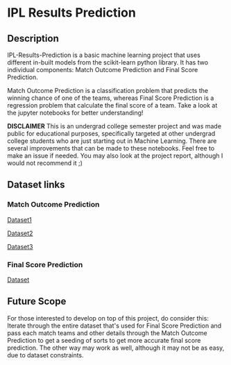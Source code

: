 # IPL Results Prediction
## Description
IPL-Results-Prediction is a basic machine learning project that uses different in-built models from the scikit-learn python library. It has two individual components: Match Outcome Prediction and Final Score Prediction.

Match Outcome Prediction is a classification problem that predicts the winning chance of one of the teams, whereas Final Score Prediction is a regression problem that calculate the final score of a team. Take a look at the jupyter notebooks for better understanding! 

**DISCLAIMER**
This is an undergrad college semester project and was made public for educational purposes, specifically targeted at other undergrad college students who are just starting out in Machine Learning. There are several improvements that can be made to these notebooks. Feel free to make an issue if needed. You may also look at the project report, although I would not recommend it ;)

## Dataset links
### Match Outcome Prediction

[Dataset1](https://www.kaggle.com/datasets/patrickb1912/ipl-complete-dataset-20082020?select=matches.csv)

[Dataset2]()

[Dataset3](https://www.kaggle.com/datasets/vora1011/ipl-2008-to-2021-all-match-dataset?select=IPL_Matches_2008_2022.csv)

### Final Score Prediction

[Dataset](https://www.kaggle.com/datasets/patrickb1912/ipl-complete-dataset-20082020?select=deliveries.csv)

## Future Scope
For those interested to develop on top of this project, do consider this: Iterate through the entire dataset that's used for Final Score Prediction and pass each match teams and other details through the Match Outcome Prediction to get a seeding of sorts to get more accurate final score prediction. The other way may work as well, although it may not be as easy, due to dataset constraints.